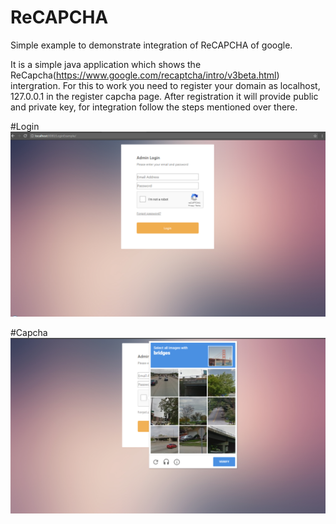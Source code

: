 # ReCAPCHA
Simple example to demonstrate integration of ReCAPCHA of google.

It is a simple java application which shows the ReCapcha(https://www.google.com/recaptcha/intro/v3beta.html) intergration. For this to work you need to register your domain as localhost, 127.0.0.1 in the register capcha page. After registration it will provide public and private key, for integration follow the steps mentioned over there.

#Login
![Alt text](https://github.com/JitenderChahar/ReCAPCHA/blob/master/login.PNG "Login Image")

#Capcha
![Alt text](https://github.com/JitenderChahar/ReCAPCHA/blob/master/capcha.PNG "Capcha Image")
